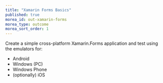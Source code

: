 ```yaml
---
title: "Xamarin Forms Basics"
published: true
morea_id: out-xamarin-forms
morea_type: outcome
morea_sort_order: 1
---
```


Create a simple cross-platform Xamarin.Forms application and test using the emulators for:

- Android
- Windows (PC)
- Windows Phone
- (optionally) iOS
